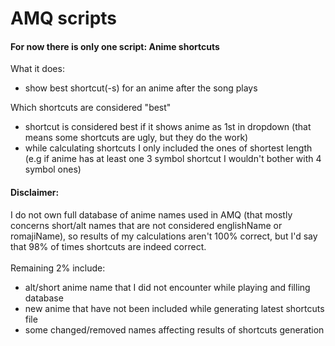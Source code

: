 # AMQ scripts
#### For now there is only one script: Anime shortcuts
What it does:
- show best shortcut(-s) for an anime after the song plays

Which shortcuts are considered "best"
- shortcut is considered best if it shows anime as 1st in dropdown (that means some shortcuts are ugly, but they do the work)
- while calculating shortcuts I only included the ones of shortest length (e.g if anime has at least one 3 symbol shortcut I wouldn't bother with 4 symbol ones)

#### Disclaimer:
I do not own full database of anime names used in AMQ (that mostly concerns short/alt names that are not considered englishName or romajiName), so results of my calculations aren't 100% correct, but I'd say that 98% of times shortcuts are indeed correct.
<br>
<br>Remaining 2% include:
- alt/short anime name that I did not encounter while playing and filling database
- new anime that have not been included while generating latest shortcuts file
- some changed/removed names affecting results of shortcuts generation
